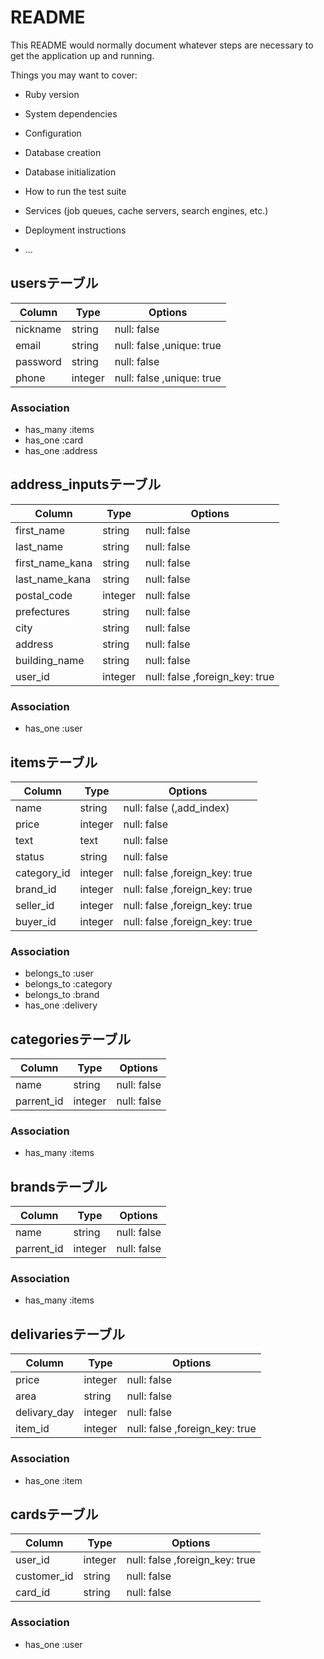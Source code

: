 # README

This README would normally document whatever steps are necessary to get the
application up and running.

Things you may want to cover:

* Ruby version

* System dependencies

* Configuration

* Database creation

* Database initialization

* How to run the test suite

* Services (job queues, cache servers, search engines, etc.)

* Deployment instructions



* ...





## usersテーブル

|Column           |Type    |Options                         |
|-----------------|--------|--------------------------------|
|nickname         |string  |null: false                     |
|email            |string  |null: false ,unique: true       |
|password         |string  |null: false                     |
|phone            |integer |null: false ,unique: true       |

### Association
- has_many :items
- has_one :card
- has_one :address



## address_inputsテーブル

|Column           |Type    |Options                         |
|-----------------|--------|--------------------------------|
|first_name       |string  |null: false                     |
|last_name        |string  |null: false                     |
|first_name_kana  |string  |null: false                     |
|last_name_kana   |string  |null: false                     |
|postal_code      |integer |null: false                     |
|prefectures      |string  |null: false                     |
|city             |string  |null: false                     |
|address          |string  |null: false                     |
|building_name    |string  |null: false                     |
|user_id          |integer |null: false ,foreign_key: true  |



### Association
- has_one :user


## itemsテーブル

|Column           |Type    |Options                         |
|-----------------|--------|--------------------------------|
|name             |string  |null: false (,add_index)        |
|price            |integer |null: false                     |
|text             |text    |null: false                     |
|status           |string  |null: false                     |
|category_id      |integer |null: false ,foreign_key: true  |
|brand_id         |integer |null: false ,foreign_key: true  |
|seller_id        |integer |null: false ,foreign_key: true  |
|buyer_id         |integer |null: false ,foreign_key: true  |

### Association
- belongs_to :user
- belongs_to :category
- belongs_to :brand
- has_one :delivery



## categoriesテーブル

|Column           |Type    |Options                         |
|-----------------|--------|--------------------------------|
|name             |string  |null: false                     |
|parrent_id       |integer |null: false                     |

### Association
- has_many :items



## brandsテーブル

|Column           |Type    |Options                         |
|-----------------|--------|--------------------------------|
|name             |string  |null: false                     |
|parrent_id       |integer |null: false                     |

### Association
- has_many :items



## delivariesテーブル

|Column           |Type    |Options                         |
|-----------------|--------|--------------------------------|
|price            |integer |null: false                     |
|area             |string  |null: false                     |
|delivary_day     |integer |null: false                     |
|item_id          |integer |null: false ,foreign_key: true  |

### Association
- has_one :item



## cardsテーブル

|Column           |Type    |Options                         |
|-----------------|--------|--------------------------------|
|user_id          |integer |null: false ,foreign_key: true  |
|customer_id      |string  |null: false                     |
|card_id          |string  |null: false                     |

### Association
- has_one :user

